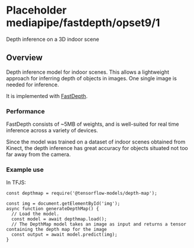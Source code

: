 # Placeholder mediapipe/fastdepth/opset9/1

Depth inference on a 3D indoor scene

<!-- module-type: image-object-detection -->
<!-- module-type: image-depth-estimation -->
<!-- fine-tunable: false -->
<!-- language: en -->
<!-- network-architecture: FastDepth -->
<!-- dataset: nyu-depth-v2 -->

## Overview

Depth inference model for indoor scenes. This allows a lightweight approach for
inferring depth of objects in images. One single image is needed for inference.

It is implemented with [FastDepth](https://arxiv.org/abs/1903.03273).

### Performance

FastDepth consists of ~5MB of weights, and is well-suited for real time
inference across a variety of devices.

Since the model was trained on a dataset of indoor scenes obtained from Kinect,
the depth inference has great accuracy for objects situated not too far away
from the camera.

### Example use

In TFJS:

```
const depthmap = require('@tensorflow-models/depth-map');

const img = document.getElementById('img');
async function generateDepthMap() {
  // Load the model.
  const model = await depthmap.load();
  // The DepthMap model takes an image as input and returns a tensor containing the depth map for the image
  const output = await model.predict(img);
}
```
